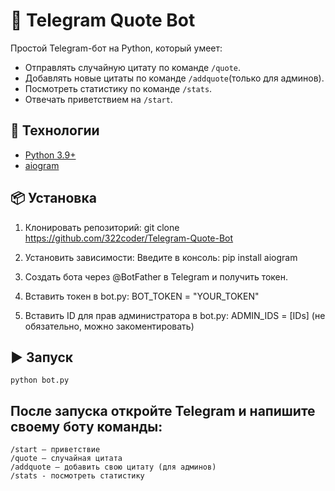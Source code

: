 # 🤖 Telegram Quote Bot

Простой Telegram-бот на Python, который умеет:
- Отправлять случайную цитату по команде `/quote`.
- Добавлять новые цитаты по команде `/addquote`(только для админов).
- Посмотреть статистику по команде `/stats`.
- Отвечать приветствием на `/start`.

## 🚀 Технологии
- [Python 3.9+](https://www.python.org/downloads/)
- [aiogram](https://docs.aiogram.dev/)

## 📦 Установка
1. Клонировать репозиторий:
   git clone https://github.com/322coder/Telegram-Quote-Bot

2. Установить зависимости:
    Введите в консоль:
    pip install aiogram

3. Создать бота через @BotFather в Telegram и получить токен.

4. Вставить токен в bot.py:
    BOT_TOKEN = "YOUR_TOKEN"
5. Вставить ID для прав администратора в bot.py:
    ADMIN_IDS = [IDs]
   (не обязательно, можно закоментировать)

## ▶️ Запуск
    python bot.py
## После запуска откройте Telegram и напишите своему боту команды:
    /start — приветствие
    /quote — случайная цитата
    /addquote — добавить свою цитату (для админов)
    /stats - посмотреть статистику


    

